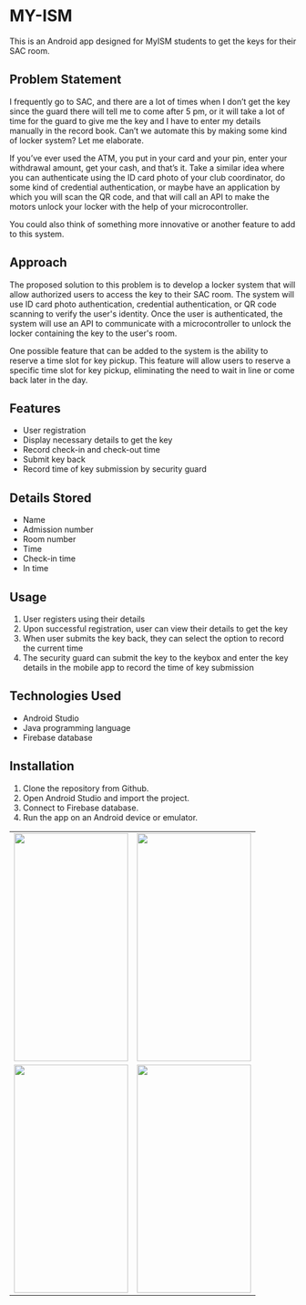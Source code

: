 # MY-ISM

<p>This is an Android app designed for MyISM students to get the keys for their SAC room.</p>

<h2>Problem Statement</h2>
<p>I frequently go to SAC, and there are a lot of times when I don’t get the key since the guard there will tell me to come after 5 pm, or it will take a lot of time for the guard to give me the key and I have to enter my details manually in the record book. Can’t we automate this by making some kind of locker system? Let me elaborate.</p>
<p>If you’ve ever used the ATM, you put in your card and your pin, enter your withdrawal amount, get your cash, and that’s it. Take a similar idea where you can authenticate using the ID card photo of your club coordinator, do some kind of credential authentication, or maybe have an application by which you will scan the QR code, and that will call an API to make the motors unlock your locker with the help of your microcontroller.</p>
<p>You could also think of something more innovative or another feature to add to this system.</p>
<h2>Approach</h2>
<p>The proposed solution to this problem is to develop a locker system that will allow authorized users to access the key to their SAC room. The system will use ID card photo authentication, credential authentication, or QR code scanning to verify the user's identity. Once the user is authenticated, the system will use an API to communicate with a microcontroller to unlock the locker containing the key to the user's room. </p>
<p>One possible feature that can be added to the system is the ability to reserve a time slot for key pickup. This feature will allow users to reserve a specific time slot for key pickup, eliminating the need to wait in line or come back later in the day.</p>

<h2>Features</h2>
<ul>
	<li>User registration</li>
	<li>Display necessary details to get the key</li>
	<li>Record check-in and check-out time</li>
	<li>Submit key back</li>
	<li>Record time of key submission by security guard</li>
</ul>

<h2>Details Stored</h2>
<ul>
	<li>Name</li>
	<li>Admission number</li>
	<li>Room number</li>
	<li>Time</li>
	<li>Check-in time</li>
	<li>In time</li>
</ul>

<h2>Usage</h2>
<ol>
	<li>User registers using their details</li>
	<li>Upon successful registration, user can view their details to get the key</li>
	<li>When user submits the key back, they can select the option to record the current time</li>
	<li>The security guard can submit the key to the keybox and enter the key details in the mobile app to record the time of key submission</li>
</ol>

<h2>Technologies Used</h2>
<ul>
	<li>Android Studio</li>
	<li>Java programming language</li>
	<li>Firebase database</li>
</ul>

<h2>Installation</h2>
<ol>
	<li>Clone the repository from Github.</li>
	<li>Open Android Studio and import the project.</li>
	<li>Connect to Firebase database.</li>
	<li>Run the app on an Android device or emulator.</li>
</ol><table>
  <tr>
    <td><img src="https://user-images.githubusercontent.com/79053599/230706813-ca790590-1580-4760-8280-cdfd9188a284.jpg" width="200" height="400"></td>
    <td><img src="https://user-images.githubusercontent.com/79053599/230713251-196e7fb7-1471-4db4-853b-e6365add3d2f.png" width="200" height="400"></td>



  </tr>
  <tr>
    <td><img src="https://user-images.githubusercontent.com/79053599/230752806-63cc60d0-7090-4a98-82e0-37a0033fdf3a.png" width="200" height="400"></td>
    <td><img src="https://user-images.githubusercontent.com/79053599/230752806-63cc60d0-7090-4a98-82e0-37a0033fdf3a.png" width="200" height="400"></td>
    
  </tr>
</table>

